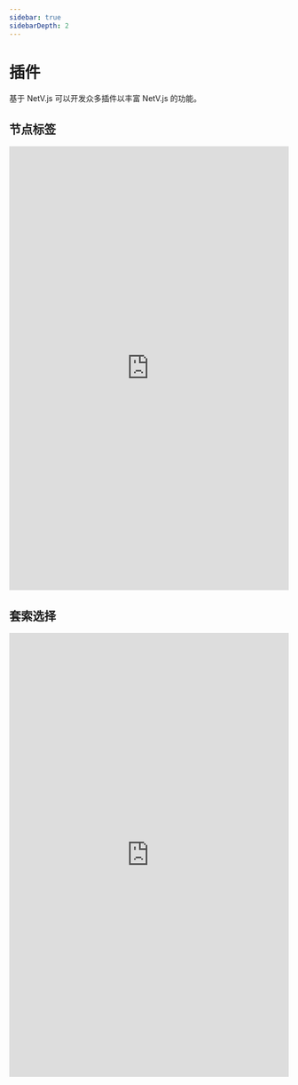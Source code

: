 ```yaml
---
sidebar: true
sidebarDepth: 2
---
```


# 插件

基于 NetV.js 可以开发众多插件以丰富 NetV.js 的功能。

## 节点标签

<iframe height="800" style="width: 100%;" scrolling="no" title="Labels" src="https://codepen.io/mgzx/embed/BaLxWgx?height=800&theme-id=dark&default-tab=result" frameborder="no" loading="lazy" allowtransparency="true" allowfullscreen="true">
  See the Pen <a href='https://codepen.io/mgzx/pen/BaLxWgx'>Labels</a> by brickmaker
  (<a href='https://codepen.io/mgzx'>@mgzx</a>) on <a href='https://codepen.io'>CodePen</a>.
</iframe>

## 套索选择

<iframe height="800" style="width: 100%;" scrolling="no" title="Lasso Selection" src="https://codepen.io/mgzx/embed/BaLxWXx?height=800&theme-id=dark&default-tab=result" frameborder="no" loading="lazy" allowtransparency="true" allowfullscreen="true">
  See the Pen <a href='https://codepen.io/mgzx/pen/BaLxWXx'>Lasso Selection</a> by brickmaker
  (<a href='https://codepen.io/mgzx'>@mgzx</a>) on <a href='https://codepen.io'>CodePen</a>.
</iframe>
